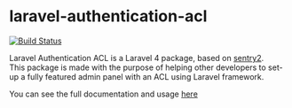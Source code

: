 laravel-authentication-acl
==========================

[![Build Status](https://travis-ci.org/intrip/laravel-authentication-acl.png)](https://travis-ci.org/intrip/laravel-authentication-acl)

Laravel Authentication ACL is a Laravel 4 package, based on <a href="https://github.com/cartalyst/sentry" target="_blank">sentry2</a>. <br/>
This package is made with the purpose of helping other developers to set-up
a fully featured admin panel with an ACL using Laravel framework.

You can see the full documentation and usage [here](docs/index.md)
